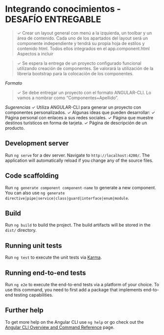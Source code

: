# Integrando conocimientos - DESAFÍO ENTREGABLE

>✓ Crear un layout general con menú a la
izquierda, un toolbar y un área de contenido.
Cada uno de los apartados del layout será un
componente independiente y tendrá su
propia hoja de estilos y contenido html. Todos
ellos integrados en el app.component.html
Aspectos a incluir

>✓ Se espera la entrega de un proyecto
configurado funcional utilizando creación de
componentes. Se valorará la utilización de la
librería bootstrap para la colocación de los
componentes.

*Formato*
>✓ Se debe entregar un proyecto con el formato
ANGULAR-CLI. Lo vamos a nombrar como
“Componentes+Apellido”.

*Sugerencias*
✓ Utiliza ANGULAR-CLI para generar un
proyecto con componentes personalizados.
✓ Algunas ideas que pueden desarrollar:
✓ Página personal con enlaces a sus redes
sociales.
✓ Página que muestre destinos turísticos en
forma de tarjeta.
✓ Página de descripción de un producto.

## Development server

Run `ng serve` for a dev server. Navigate to `http://localhost:4200/`. The application will automatically reload if you change any of the source files.

## Code scaffolding

Run `ng generate component component-name` to generate a new component. You can also use `ng generate directive|pipe|service|class|guard|interface|enum|module`.

## Build

Run `ng build` to build the project. The build artifacts will be stored in the `dist/` directory.

## Running unit tests

Run `ng test` to execute the unit tests via [Karma](https://karma-runner.github.io).

## Running end-to-end tests

Run `ng e2e` to execute the end-to-end tests via a platform of your choice. To use this command, you need to first add a package that implements end-to-end testing capabilities.

## Further help

To get more help on the Angular CLI use `ng help` or go check out the [Angular CLI Overview and Command Reference](https://angular.io/cli) page.
